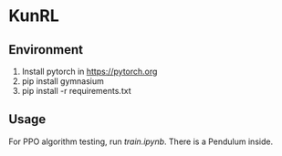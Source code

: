 # KunRL

## Environment

1. Install pytorch in https://pytorch.org
2. pip install gymnasium
3. pip install -r requirements.txt

## Usage

For PPO algorithm testing, run *train.ipynb*. There is a Pendulum inside.

